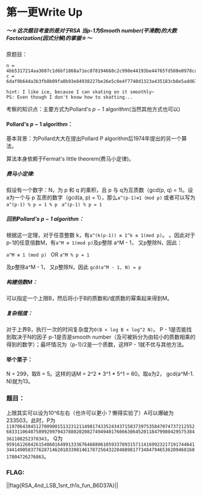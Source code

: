 # 第一更Write Up

##### ～☆这次题目考查的是对于RSA 当p-1为Smooth number(平滑数)的大数Factorization(因式分解)的掌握☆～

原题目：
```
n = 4bb5317214aa3607c1d6bf1868a71ec878194668c2c998e44193be44765fd588e0978ca23309d0edabb2ee9cd815f7d759abc0a9b13427e6081a565ed1818a16a9aa8b90a6f015bf994e5311f4a79bee90aacc94ef74b8b52c1376c5e57c66faeb4bfab99c6222338bd0483aa93614b0285584af051b0adc42377a49bc817ba0
c = 6daf9b64da3b3fb8b09fa0b93e84938227be26e5c0e4f7740d1323a435183cb8e5add670c0e8c60e268a604093b92a0aa2335aa7a59a6a995215601bad43558a8fb647d9ea24f95d6c67ba7112c7ac6e946e2b9c62440f1e437713afcd46f93d8253837608a545c92435067f999f5f79c8be08177d5b6ff55304101c8a333174

hint: I like ice, because I can skating on it smoothly~
PS: Even though I don't know how to skatting...
```

考察的知识点：主要方式为Pollard's *p* − 1 algorithm(当然其他方式也可以)

#### Pollard's *p* − 1 algorithm：

基本背景：为Pollard大大在提出Pollard P algorithm后1974年提出的另一个算法。

算法本身依赖于Fermat's little theorem(费马小定律)。

##### 费马小定律:

假设有一个数字：N，为 p 和 q 的乘积，且 p 与 q为互质数（gcd(p, q) = 1)。设a为一个与 p 互质的数字（gcd(a, p) = 1），那么```a^(p-1)≡1（mod p)``` 或者可以写为```a^(p-1) % p = 1 % p ``` ```a^(p-1) % p = 1 ```

##### 回到Pollard's *p* − 1 algorithm：

根据这一定理，对于任意整数 k，有```a^(k(p-1)) ≡ 1^k ≡ 1(mod p)```。 。因此对于 p-1的任意倍数M，有```a^M ≡ 1(mod p)```及p整除 a^M - 1， 又p整除N，因此：

```a^M ≡ 1 (mod p) ``` OR ```a^M % p = 1 ```

及p整除a^M - 1， 又p整除N，因此 ```gcd(a^M - 1, N) = p```

##### 构建倍数M：

可以指定一个上限B，然后将小于B的质数和/或质数的幂乘起来得到M。

##### 复杂程度：

对于上界B，执行一次的时间复杂度为```O(B × log B × log^2 N)```。 P - 1是否能找到取决于N的因子 p-1是否是smooth number（及可被拆分为由较小的质数相乘的得到的数字）；最坏情况为（p-1)/2是一个质数，这样P - 1就不优与其他方法。

#### 举个栗子：

N = 299，取B = 5。这样的话M = 2^2 * 3^1 * 5^1 = 60。取a为2， gcd(a^M-1. N)就为13。

### 题目：

上限其实可以设为10^6左右（也许可以更小？懒得实验了）A可以爆破为233503，此时，P为```11970643845127009001513231211498174335243437158373975358470747372125526833110648758992997943788020208274949401766663064520118479980429575384361108252378343```， Q为```9591612684261540601649913336764688061059337893157114169923217191744641344149058377628714620103398146178725643220488981773484794653620946816817804726276863```。

### FLAG:

||flag{RSA_4nd_LSB_1snt_th1s_fun_B6D37A}||
